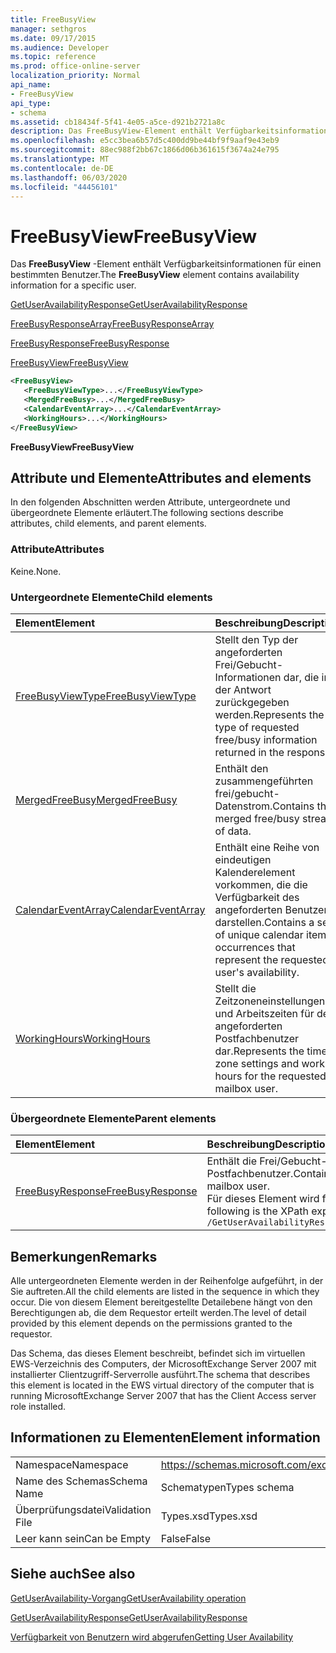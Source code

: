 ```yaml
---
title: FreeBusyView
manager: sethgros
ms.date: 09/17/2015
ms.audience: Developer
ms.topic: reference
ms.prod: office-online-server
localization_priority: Normal
api_name:
- FreeBusyView
api_type:
- schema
ms.assetid: cb18434f-5f41-4e05-a5ce-d921b2721a8c
description: Das FreeBusyView-Element enthält Verfügbarkeitsinformationen für einen bestimmten Benutzer.
ms.openlocfilehash: e5cc3bea6b57d5c400dd9be44bf9f9aaf9e43eb9
ms.sourcegitcommit: 88ec988f2bb67c1866d06b361615f3674a24e795
ms.translationtype: MT
ms.contentlocale: de-DE
ms.lasthandoff: 06/03/2020
ms.locfileid: "44456101"
---
```

# <a name="freebusyview"></a><span data-ttu-id="90670-103">FreeBusyView</span><span class="sxs-lookup"><span data-stu-id="90670-103">FreeBusyView</span></span>

<span data-ttu-id="90670-104">Das **FreeBusyView** -Element enthält Verfügbarkeitsinformationen für einen bestimmten Benutzer.</span><span class="sxs-lookup"><span data-stu-id="90670-104">The **FreeBusyView** element contains availability information for a specific user.</span></span> 
  
[<span data-ttu-id="90670-105">GetUserAvailabilityResponse</span><span class="sxs-lookup"><span data-stu-id="90670-105">GetUserAvailabilityResponse</span></span>](getuseravailabilityresponse.md)
  
[<span data-ttu-id="90670-106">FreeBusyResponseArray</span><span class="sxs-lookup"><span data-stu-id="90670-106">FreeBusyResponseArray</span></span>](freebusyresponsearray.md)
  
[<span data-ttu-id="90670-107">FreeBusyResponse</span><span class="sxs-lookup"><span data-stu-id="90670-107">FreeBusyResponse</span></span>](freebusyresponse.md)
  
[<span data-ttu-id="90670-108">FreeBusyView</span><span class="sxs-lookup"><span data-stu-id="90670-108">FreeBusyView</span></span>](freebusyview.md)
  
```xml
<FreeBusyView>
   <FreeBusyViewType>...</FreeBusyViewType>
   <MergedFreeBusy>...</MergedFreeBusy>
   <CalendarEventArray>...</CalendarEventArray>
   <WorkingHours>...</WorkingHours>
</FreeBusyView>
```

 <span data-ttu-id="90670-109">**FreeBusyView**</span><span class="sxs-lookup"><span data-stu-id="90670-109">**FreeBusyView**</span></span>
## <a name="attributes-and-elements"></a><span data-ttu-id="90670-110">Attribute und Elemente</span><span class="sxs-lookup"><span data-stu-id="90670-110">Attributes and elements</span></span>

<span data-ttu-id="90670-111">In den folgenden Abschnitten werden Attribute, untergeordnete und übergeordnete Elemente erläutert.</span><span class="sxs-lookup"><span data-stu-id="90670-111">The following sections describe attributes, child elements, and parent elements.</span></span>
  
### <a name="attributes"></a><span data-ttu-id="90670-112">Attribute</span><span class="sxs-lookup"><span data-stu-id="90670-112">Attributes</span></span>

<span data-ttu-id="90670-113">Keine.</span><span class="sxs-lookup"><span data-stu-id="90670-113">None.</span></span>
  
### <a name="child-elements"></a><span data-ttu-id="90670-114">Untergeordnete Elemente</span><span class="sxs-lookup"><span data-stu-id="90670-114">Child elements</span></span>

|<span data-ttu-id="90670-115">**Element**</span><span class="sxs-lookup"><span data-stu-id="90670-115">**Element**</span></span>|<span data-ttu-id="90670-116">**Beschreibung**</span><span class="sxs-lookup"><span data-stu-id="90670-116">**Description**</span></span>|
|:-----|:-----|
|[<span data-ttu-id="90670-117">FreeBusyViewType</span><span class="sxs-lookup"><span data-stu-id="90670-117">FreeBusyViewType</span></span>](freebusyviewtype.md) <br/> |<span data-ttu-id="90670-118">Stellt den Typ der angeforderten Frei/Gebucht-Informationen dar, die in der Antwort zurückgegeben werden.</span><span class="sxs-lookup"><span data-stu-id="90670-118">Represents the type of requested free/busy information returned in the response.</span></span>  <br/> |
|[<span data-ttu-id="90670-119">MergedFreeBusy</span><span class="sxs-lookup"><span data-stu-id="90670-119">MergedFreeBusy</span></span>](mergedfreebusy.md) <br/> |<span data-ttu-id="90670-120">Enthält den zusammengeführten frei/gebucht-Datenstrom.</span><span class="sxs-lookup"><span data-stu-id="90670-120">Contains the merged free/busy stream of data.</span></span>  <br/> |
|[<span data-ttu-id="90670-121">CalendarEventArray</span><span class="sxs-lookup"><span data-stu-id="90670-121">CalendarEventArray</span></span>](calendareventarray.md) <br/> |<span data-ttu-id="90670-122">Enthält eine Reihe von eindeutigen Kalenderelement vorkommen, die die Verfügbarkeit des angeforderten Benutzers darstellen.</span><span class="sxs-lookup"><span data-stu-id="90670-122">Contains a set of unique calendar item occurrences that represent the requested user's availability.</span></span>  <br/> |
|[<span data-ttu-id="90670-123">WorkingHours</span><span class="sxs-lookup"><span data-stu-id="90670-123">WorkingHours</span></span>](workinghours-ex15websvcsotherref.md) <br/> |<span data-ttu-id="90670-124">Stellt die Zeitzoneneinstellungen und Arbeitszeiten für den angeforderten Postfachbenutzer dar.</span><span class="sxs-lookup"><span data-stu-id="90670-124">Represents the time zone settings and working hours for the requested mailbox user.</span></span>  <br/> |
   
### <a name="parent-elements"></a><span data-ttu-id="90670-125">Übergeordnete Elemente</span><span class="sxs-lookup"><span data-stu-id="90670-125">Parent elements</span></span>

|<span data-ttu-id="90670-126">**Element**</span><span class="sxs-lookup"><span data-stu-id="90670-126">**Element**</span></span>|<span data-ttu-id="90670-127">**Beschreibung**</span><span class="sxs-lookup"><span data-stu-id="90670-127">**Description**</span></span>|
|:-----|:-----|
|[<span data-ttu-id="90670-128">FreeBusyResponse</span><span class="sxs-lookup"><span data-stu-id="90670-128">FreeBusyResponse</span></span>](freebusyresponse.md) <br/> |<span data-ttu-id="90670-129">Enthält die Frei/Gebucht-Informationen für einen einzelnen Postfachbenutzer.</span><span class="sxs-lookup"><span data-stu-id="90670-129">Contains the free/busy information for a single mailbox user.</span></span>  <br/> <span data-ttu-id="90670-130">Für dieses Element wird folgender XPath-Ausdruck verwendet: </span><span class="sxs-lookup"><span data-stu-id="90670-130">The following is the XPath expression to this element:</span></span>  <br/>  `/GetUserAvailabilityResponse/FreeBusyResponseArray/FreeBusyResponse` <br/> |
   
## <a name="remarks"></a><span data-ttu-id="90670-131">Bemerkungen</span><span class="sxs-lookup"><span data-stu-id="90670-131">Remarks</span></span>

<span data-ttu-id="90670-132">Alle untergeordneten Elemente werden in der Reihenfolge aufgeführt, in der Sie auftreten.</span><span class="sxs-lookup"><span data-stu-id="90670-132">All the child elements are listed in the sequence in which they occur.</span></span> <span data-ttu-id="90670-133">Die von diesem Element bereitgestellte Detailebene hängt von den Berechtigungen ab, die dem Requestor erteilt werden.</span><span class="sxs-lookup"><span data-stu-id="90670-133">The level of detail provided by this element depends on the permissions granted to the requestor.</span></span>
  
<span data-ttu-id="90670-134">Das Schema, das dieses Element beschreibt, befindet sich im virtuellen EWS-Verzeichnis des Computers, der MicrosoftExchange Server 2007 mit installierter Clientzugriff-Serverrolle ausführt.</span><span class="sxs-lookup"><span data-stu-id="90670-134">The schema that describes this element is located in the EWS virtual directory of the computer that is running MicrosoftExchange Server 2007 that has the Client Access server role installed.</span></span>
  
## <a name="element-information"></a><span data-ttu-id="90670-135">Informationen zu Elementen</span><span class="sxs-lookup"><span data-stu-id="90670-135">Element information</span></span>

|||
|:-----|:-----|
|<span data-ttu-id="90670-136">Namespace</span><span class="sxs-lookup"><span data-stu-id="90670-136">Namespace</span></span>  <br/> |https://schemas.microsoft.com/exchange/services/2006/types  <br/> |
|<span data-ttu-id="90670-137">Name des Schemas</span><span class="sxs-lookup"><span data-stu-id="90670-137">Schema Name</span></span>  <br/> |<span data-ttu-id="90670-138">Schematypen</span><span class="sxs-lookup"><span data-stu-id="90670-138">Types schema</span></span>  <br/> |
|<span data-ttu-id="90670-139">Überprüfungsdatei</span><span class="sxs-lookup"><span data-stu-id="90670-139">Validation File</span></span>  <br/> |<span data-ttu-id="90670-140">Types.xsd</span><span class="sxs-lookup"><span data-stu-id="90670-140">Types.xsd</span></span>  <br/> |
|<span data-ttu-id="90670-141">Leer kann sein</span><span class="sxs-lookup"><span data-stu-id="90670-141">Can be Empty</span></span>  <br/> |<span data-ttu-id="90670-142">False</span><span class="sxs-lookup"><span data-stu-id="90670-142">False</span></span>  <br/> |
   
## <a name="see-also"></a><span data-ttu-id="90670-143">Siehe auch</span><span class="sxs-lookup"><span data-stu-id="90670-143">See also</span></span>



[<span data-ttu-id="90670-144">GetUserAvailability-Vorgang</span><span class="sxs-lookup"><span data-stu-id="90670-144">GetUserAvailability operation</span></span>](getuseravailability-operation.md)
  
[<span data-ttu-id="90670-145">GetUserAvailabilityResponse</span><span class="sxs-lookup"><span data-stu-id="90670-145">GetUserAvailabilityResponse</span></span>](getuseravailabilityresponse.md)


[<span data-ttu-id="90670-146">Verfügbarkeit von Benutzern wird abgerufen</span><span class="sxs-lookup"><span data-stu-id="90670-146">Getting User Availability</span></span>](https://msdn.microsoft.com/library/d4133fcb-9b0f-4e6b-aadf-a389da83516a%28Office.15%29.aspx)

